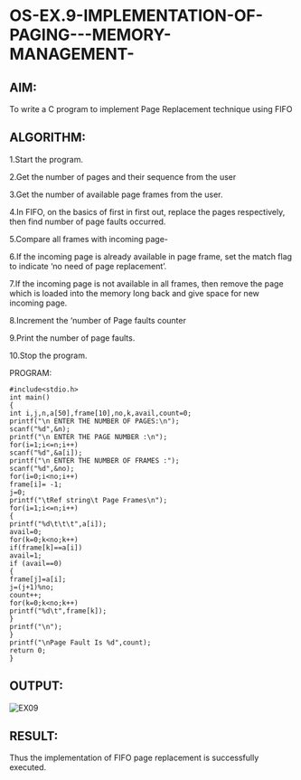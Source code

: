# OS-EX.9-IMPLEMENTATION-OF-PAGING---MEMORY-MANAGEMENT-

## AIM:
To write a C program to implement Page Replacement technique using FIFO

## ALGORITHM:
1.Start the program.

2.Get the number of pages and their sequence from the user

3.Get the number of available page frames from the user.

4.In FIFO, on the basics of first in first out, replace the pages respectively, then find number of page faults occurred.

5.Compare all frames with incoming page-

6.If the incoming page is already available in page frame, set the match flag to indicate ‘no need of page replacement’.

7.If the incoming page is not available in all frames, then remove the page which is loaded into the memory long back and give space for new incoming page.

8.Increment the ‘number of Page faults counter

9.Print the number of page faults.

10.Stop the program.

PROGRAM:
```
#include<stdio.h>
int main()
{
int i,j,n,a[50],frame[10],no,k,avail,count=0;
printf("\n ENTER THE NUMBER OF PAGES:\n");
scanf("%d",&n);
printf("\n ENTER THE PAGE NUMBER :\n");
for(i=1;i<=n;i++)
scanf("%d",&a[i]);
printf("\n ENTER THE NUMBER OF FRAMES :");
scanf("%d",&no);
for(i=0;i<no;i++)
frame[i]= -1;
j=0;
printf("\tRef string\t Page Frames\n");
for(i=1;i<=n;i++)
{
printf("%d\t\t\t",a[i]);
avail=0;
for(k=0;k<no;k++)
if(frame[k]==a[i])
avail=1;
if (avail==0)
{
frame[j]=a[i];
j=(j+1)%no;
count++;
for(k=0;k<no;k++)
printf("%d\t",frame[k]);
}
printf("\n");
}
printf("\nPage Fault Is %d",count);
return 0;
}
```

## OUTPUT:
![EX09](https://github.com/Divya110205/OS-EX.9-IMPLEMENTATION-OF-PAGING---MEMORY-MANAGEMENT-/assets/119404855/3a6faaa6-1ffa-4929-8c33-c98461d0616f)

## RESULT:
Thus the implementation of FIFO page replacement is successfully executed.
